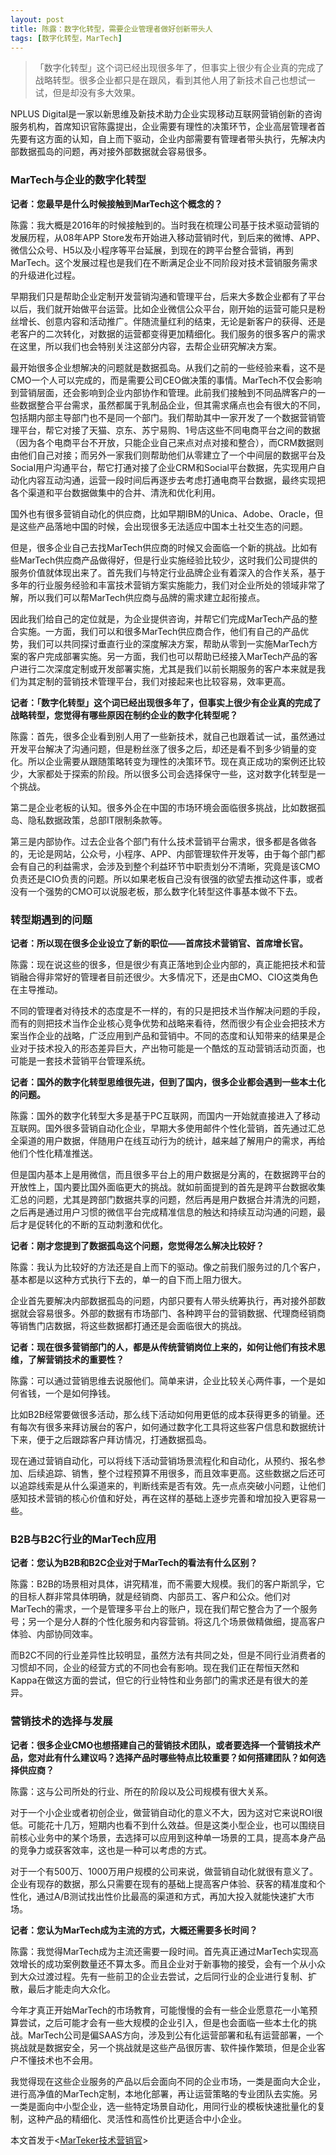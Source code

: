 ```yaml
---
layout: post
title: 陈露：数字化转型，需要企业管理者做好创新带头人
tags: [数字化转型，MarTech]
---
```


> 「数字化转型」这个词已经出现很多年了，但事实上很少有企业真的完成了战略转型。很多企业都只是在跟风，看到其他人用了新技术自己也想试一试，但是却没有多大效果。

NPLUS Digital是一家以新思维及新技术助力企业实现移动互联网营销创新的咨询服务机构，首席知识官陈露提出，企业需要有理性的决策环节，企业高层管理者首先要有这方面的认知，自上而下驱动，企业内部需要有管理者带头执行，先解决内部数据孤岛的问题，再对接外部数据就会容易很多。

### MarTech与企业的数字化转型


**记者：您最早是什么时候接触到MarTech这个概念的？**


陈露：我大概是2016年的时候接触到的。当时我在梳理公司基于技术驱动营销的发展历程，从08年APP Store发布开始进入移动营销时代，到后来的微博、APP、微信公众号、H5以及小程序等平台延展，到现在的跨平台整合营销，再到MarTech。这个发展过程也是我们在不断满足企业不同阶段对技术营销服务需求的升级进化过程。

早期我们只是帮助企业定制开发营销沟通和管理平台，后来大多数企业都有了平台以后，我们就开始做平台运营。比如企业微信公众平台，刚开始的运营可能只是粉丝增长、创意内容和活动推广。伴随流量红利的结束，无论是新客户的获得、还是老客户的二次转化，对数据的运营都变得更加精细化。我们服务的很多客户的需求在这里，所以我们也会特别关注这部分内容，去帮企业研究解决方案。

最开始很多企业想解决的问题就是数据孤岛。从我们之前的一些经验来看，这不是CMO一个人可以完成的，而是需要公司CEO做决策的事情。MarTech不仅会影响到营销层面，还会影响到企业内部协作和管理。此前我们接触到不同品牌客户的一些数据整合平台需求，虽然都属于乳制品企业，但其需求痛点也会有很大的不同，包括期内部主导部门也不是同一个部门。我们帮助其中一家开发了一个数据营销管理平台，帮它对接了天猫、京东、苏宁易购、1号店这些不同电商平台之间的数据（因为各个电商平台不开放，只能企业自己来点对点对接和整合），而CRM数据则由他们自己对接；而另外一家我们则帮助他们从零建立了一个中间层的数据平台及Social用户沟通平台，帮它打通对接了企业CRM和Social平台数据，先实现用户自动化内容互动沟通，运营一段时间后再逐步去考虑打通电商平台数据，最终实现把各个渠道和平台数据做集中的合并、清洗和优化利用。

国外也有很多营销自动化的供应商，比如早期IBM的Unica、Adobe、Oracle，但是这些产品落地中国的时候，会出现很多无法适应中国本土社交生态的问题。

但是，很多企业自己去找MarTech供应商的时候又会面临一个新的挑战。比如有些MarTech供应商产品做得好，但是行业实施经验比较少，这时我们公司提供的服务价值就体现出来了。首先我们与特定行业品牌企业有着深入的合作关系，基于多年的行业服务经验和丰富技术营销方案实施能力，我们对企业所处的领域非常了解，所以我们可以帮MarTech供应商与品牌的需求建立起衔接点。

因此我们给自己的定位就是，为企业提供咨询，并帮它们完成MarTech产品的整合实施。一方面，我们可以和很多MarTech供应商合作，他们有自己的产品优势，我们可以共同探讨垂直行业的深度解决方案，帮助从零到一实施MarTech方案的客户完成部署实施。另一方面，我们也可以帮助已经接入MarTech产品的客户进行二次深度定制或开发部署实施，尤其是我们以前长期服务的客户本来就是我们为其定制的营销技术管理平台，我们对接起来也比较容易，效率更高。

**记者：「数字化转型」这个词已经出现很多年了，但事实上很少有企业真的完成了战略转型，您觉得有哪些原因在制约企业的数字化转型呢？**

陈露：首先，很多企业看到别人用了一些新技术，就自己也跟着试一试，虽然通过开发平台解决了沟通问题，但是粉丝涨了很多之后，却还是看不到多少销量的变化。所以企业需要从跟随策略转变为理性的决策环节。现在真正成功的案例还比较少，大家都处于探索的阶段。所以很多公司会选择保守一些，这对数字化转型是一个挑战。

第二是企业老板的认知。很多外企在中国的市场环境会面临很多挑战，比如数据孤岛、隐私数据政策，总部IT限制条款等。

第三是内部协作。过去企业各个部门有什么技术营销平台需求，很多都是各做各的，无论是网站，公众号，小程序、APP、内部管理软件开发等，由于每个部门都会有自己的利益需求，会涉及到整个利益环节中职责划分不清晰，究竟是该CMO负责还是CIO负责的问题。所以如果老板自己没有很强的欲望去推动这件事，或者没有一个强势的CMO可以说服老板，那么数字化转型这件事基本做不下去。

### 转型期遇到的问题

**记者：所以现在很多企业设立了新的职位——首席技术营销官、首席增长官。**

陈露：现在说这些的很多，但是很少有真正落地到企业内部的，真正能把技术和营销融合得非常好的管理者目前还很少。大多情况下，还是由CMO、CIO这类角色在主导推动。

不同的管理者对待技术的态度是不一样的，有的只是把技术当作解决问题的手段，而有的则把技术当作企业核心竞争优势和战略来看待，然而很少有企业会把技术方案当作企业的战略，广泛应用到产品和营销中。不同的态度和认知带来的结果是企业对于技术投入的形态差异巨大，产出物可能是一个酷炫的互动营销活动页面，也可能是一套技术营销平台管理系统。

**记者：国外的数字化转型思维很先进，但到了国内，很多企业都会遇到一些本土化的问题。**

陈露：国外的数字化转型大多是基于PC互联网，而国内一开始就直接进入了移动互联网。国外很多营销自动化企业，早期大多使用邮件个性化营销，首先通过汇总全渠道的用户数据，伴随用户在线互动行为的统计，越来越了解用户的需求，再给他们个性化精准推送。

但是国内基本上是用微信，而且很多平台上的用户数据是分离的，在数据跨平台的开放性上，国内要比国外面临更大的挑战。就如前面提到的首先是跨平台数据收集汇总的问题，尤其是跨部门数据共享的问题，然后再是用户数据合并清洗的问题，之后再是通过用户习惯的微信平台完成精准信息的触达和持续互动沟通的问题，最后才是促转化的不断的互动刺激和优化。

**记者：刚才您提到了数据孤岛这个问题，您觉得怎么解决比较好？**

陈露：我认为比较好的方法还是自上而下的驱动。像之前我们服务过的几个客户，基本都是以这种方式执行下去的，单一的自下而上阻力很大。

企业首先要解决内部数据孤岛的问题，内部只要有人带头统筹执行，再对接外部数据就会容易很多。外部的数据有市场部门、各种跨平台的营销数据、代理商经销商等销售门店数据，将这些数据都打通还是会面临很大的挑战。

**记者：现在很多营销部门的人，都是从传统营销岗位上来的，如何让他们有技术思维，了解营销技术的重要性？**

陈露：可以通过营销思维去说服他们。简单来讲，企业比较关心两件事，一个是如何省钱，一个是如何挣钱。

比如B2B经常要做很多活动，那么线下活动如何用更低的成本获得更多的销量。还有每次有很多来拜访展台的客户，如何通过数字化工具将这些客户信息和数据统计下来，便于之后跟踪客户拜访情况，打通数据孤岛。

现在通过营销自动化，可以将线下活动营销场景流程化和自动化，从预约、报名参加、后续追踪、销售，整个过程预算不用很多，而且效率更高。这些数据之后还可以追踪线索是从什么渠道来的，判断线索是否有效。先一点点突破小问题，让他们感知技术营销的核心价值和好处，再在这样的基础上逐步完善和增加投入更容易一些。

### B2B与B2C行业的MarTech应用

**记者：您认为B2B和B2C企业对于MarTech的看法有什么区别？**

陈露：B2B的场景相对具体，讲究精准，而不需要大规模。我们的客户斯凯孚，它的目标人群非常具体明确，就是经销商、内部员工、客户和公众。他们对MarTech的需求，一个是管理多平台上的账户，现在我们帮它整合为了一个服务号；另一个是分人群的个性化服务和内容营销。将这几个场景做精做细，提高客户体验、内部协同效率。

而B2C不同的行业差异性比较明显，虽然方法有共同之处，但是不同行业消费者的习惯却不同，企业的经营方式的不同也会有影响。现在我们正在帮恒天然和Kappa在做这方面的尝试，但它的行业特性和业务部门的需求还是有很大的差异。

### 营销技术的选择与发展

**记者：很多企业CMO也想搭建自己的营销技术团队，或者要选择一个营销技术产品，您对此有什么建议吗？选择产品时哪些特点比较重要？如何搭建团队？如何选择供应商？**

陈露：这与公司所处的行业、所在的阶段以及公司规模有很大关系。

对于一个小企业或者初创企业，做营销自动化的意义不大，因为这对它来说ROI很低。可能花十几万，短期内也看不到什么效益。但是这类小型企业，也可以围绕目前核心业务中的某个场景，去选择可以应用到这种单一场景的工具，提高本身产品的竞争力或获客效率，这也是一种可以考虑的方式。

对于一个有500万、1000万用户规模的公司来说，做营销自动化就很有意义了。企业有现存的数据，那么只需要在现有的基础上提高客户体验、获客的精准度和个性化，通过A/B测试找出性价比最高的渠道和方式，再加大投入就能快速扩大市场。

**记者：您认为MarTech成为主流的方式，大概还需要多长时间？**

陈露：我觉得MarTech成为主流还需要一段时间。首先真正通过MarTech实现高效增长的成功案例数量还不算太多。而且企业对于新事物的接受，会有一个从小众到大众过渡过程。先有一些前卫的企业去尝试，之后同行业的企业进行复制、扩散，最后才能走向大众化。

今年才真正开始MarTech的市场教育，可能慢慢的会有一些企业愿意花一小笔预算尝试，之后可能才会有一些大规模的企业引入，但是也会面临一些本土化的挑战。MarTech公司是偏SAAS方向，涉及到公有化运营部署和私有运营部署，一个挑战就是数据安全，另一个挑战就是这些产品很厉害、软件操作繁琐，但是企业客户不懂技术也不会用。

我觉得现在这些企业服务的产品以后会面向不同的企业市场，一类是面向大企业，进行高净值的MarTech定制，本地化部署，再让运营策略的专业团队去实施。另一类是面向中小型企业，选一些特定场景自动化，用同行业的模板快速批量化的复制，这种产品的精细化、灵活性和高性价比更适合中小企业。

本文首发于<[MarTeker技术营销官](https://mp.weixin.qq.com/s/VmLDXJSmXa793MJ94ggBHQ)>





